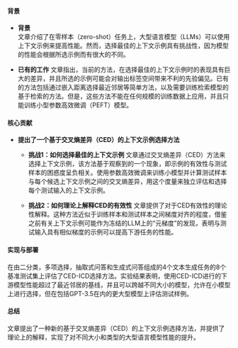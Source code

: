 #### 背景
- **背景**       
    文章介绍了在零样本（zero-shot）任务上，大型语言模型（LLMs）可以使用上下文示例来提高性能。然而，选择最佳的上下文示例具有挑战性，因为模型的性能会根据所选示例而有很大的不同。

- **已有的工作**
    文章指出，当前的方法，在选择最佳的上下文示例时的表现具有巨大的差异，并且所选的示例可能会对输出标签空间带来不利的先验偏见。已有的方法包括通过嵌入距离选择最近邻居等简单方法，以及需要训练检索模型的基于检索的方法。但是，这些方法不能在任何规模的训练数据上应用，并且只能训练小型参数高效微调（PEFT）模型。

#### 核心贡献
- **提出了一个基于交叉熵差异（CED）的上下文示例选择方法**
    - **挑战1：如何选择最佳的上下文示例**
        文章通过交叉熵差异（CED）方法来选择上下文示例，该方法基于观察到的一个现象，即示例的有效性与测试样本的困惑度呈负相关。使用参数高效微调来训练小模型并计算测试样本与每个候选上下文示例之间的交叉熵差异，用这个度量来独立评估和选择每个测试输入的上下文示例。

    - **挑战2：如何理论上解释CED的有效性**
        文章提供了对于CED有效性的理论性解释。这种方法近似于训练样本和测试样本之间梯度对齐的程度，借鉴之前有关上下文示例可能作为冻结的LLM上的“元梯度”的发现，表明与测试输入具有相似梯度的示例可以提高下游任务的性能。

#### 实现与部署
在由二分类，多项选择，抽取式问答和生成式问答组成的4个文本生成任务的8个基准测试集上评估了CED-ICD选择方法。实验结果表明，使用CED-ICD进行的下游模型性能超过了最近邻居的基线，并且可以跨越不同大小的模型，允许在小模型上进行选择，但在包括GPT-3.5在内的更大型模型上评估测试样例。

#### 总结
文章提出了一种新的基于交叉熵差异（CED）的上下文示例选择方法，并提供了理论上的解释，实现了对不同大小和类型的大型语言模型性能的提升。
